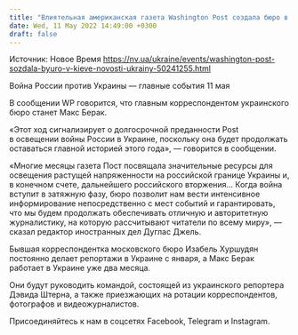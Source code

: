 ```yaml
---
title: "Влиятельная американская газета Washington Post создала бюро в Киеве"
date: Wed, 11 May 2022 14:49:00 +0300
draft: false
---
```

Источник: Новое Время https://nv.ua/ukraine/events/washington-post-sozdala-byuro-v-kieve-novosti-ukrainy-50241255.html


Война России против Украины — главные события 11 мая

В сообщении WP говорится, что главным корреспондентом украинского бюро станет Макс Берак.

«Этот ход сигнализирует о долгосрочной преданности Post в освещении войны России в Украине, поскольку она будет продолжать оставаться главной историей этого года», — говорится в сообщении.

«Многие месяцы газета Пост посвящала значительные ресурсы для освещения растущей напряженности на российской границе Украины и, в конечном счете, дальнейшего российского вторжения… Когда война вступит в затяжную фазу, бюро позволит нам вести интенсивное информирование непосредственно с мест событий и гарантировать, что мы будем продолжать обеспечивать отличную и авторитетную журналистику, на которую рассчитывают читатели по всему миру», — сказал редактор иностранных дел Дуглас Джель.

Бывшая корреспондентка московского бюро Изабель Хуршудян постоянно делает репортажи в Украине с января, а Макс Берак работает в Украине уже два месяца.

Они будут руководить командой, состоящей из украинского репортера Дэвида Штерна, а также приезжающих на ротации корреспондентов, фотографов и видеожурналистов.

Присоединяйтесь к нам в соцсетях Facebook, Telegram и Instagram.
